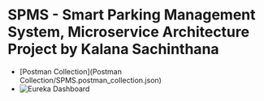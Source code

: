 # SPMS - Smart Parking Management System, Microservice Architecture Project by Kalana Sachinthana

- [Postman Collection](Postman Collection/SPMS.postman_collection.json)
- ![Eureka Dashboard](./Docs/screenshots/eureka_dashboard.png)
